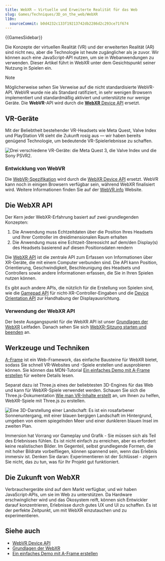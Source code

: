```yaml
---
title: WebXR — Virtuelle und Erweiterte Realität für das Web
slug: Games/Techniques/3D_on_the_web/WebXR
l10n:
  sourceCommit: b0d4232c133f19213742db2286d2c293ce71f674
---
```


{{GamesSidebar}}

Die Konzepte der virtuellen Realität (VR) und der erweiterten Realität (AR) sind nicht neu, aber die Technologie ist heute zugänglicher als je zuvor. Wir können auch eine JavaScript-API nutzen, um sie in Webanwendungen zu verwenden. Dieser Artikel führt in WebXR unter dem Gesichtspunkt seiner Nutzung in Spielen ein.

> [!NOTE]
> Möglicherweise sehen Sie Verweise auf die nicht standardisierte WebVR-API. WebVR wurde nie als Standard ratifiziert, in sehr wenigen Browsern implementiert und standardmäßig aktiviert und unterstützte nur wenige Geräte. Die **WebVR**-API wird durch die [**WebXR** Device API](/de/docs/Web/API/WebXR_Device_API) ersetzt.

## VR-Geräte

Mit der Beliebtheit bestehender VR-Headsets wie Meta Quest, Valve Index und PlayStation VR sieht die Zukunft rosig aus — wir haben bereits genügend Technologie, um bedeutende VR-Spielerlebnisse zu schaffen.

![Drei verschiedene VR-Geräte: die Meta Quest 3, die Valve Index und die Sony PSVR2.](hmds.jpg)

### Entwicklung von WebVR

Die [WebVR-Spezifikation](https://mozvr.github.io/webvr-spec/webvr.html) wird durch die [WebXR Device API](/de/docs/Web/API/WebXR_Device_API) ersetzt. WebVR kann noch in einigen Browsern verfügbar sein, während WebXR finalisiert wird.
Weitere Informationen finden Sie auf der [WebVR.info](https://webvr.info/) Website.

## Die WebXR API

Der Kern jeder WebXR-Erfahrung basiert auf zwei grundlegenden Konzepten:

1. Die Anwendung muss Echtzeitdaten über die Position Ihres Headsets und Ihrer Controller im dreidimensionalen Raum erhalten
2. Die Anwendung muss eine Echtzeit-Stereosicht auf dem/den Display(s) des Headsets basierend auf diesen Positionsdaten rendern

Die [WebXR API](/de/docs/Web/API/WebXR_Device_API) ist die zentrale API zum Erfassen von Informationen über XR-Geräte, die mit einem Computer verbunden sind. Die API kann Position, Orientierung, Geschwindigkeit, Beschleunigung des Headsets und Controllers sowie andere Informationen erfassen, die Sie in Ihren Spielen nutzen können.

Es gibt auch andere APIs, die nützlich für die Erstellung von Spielen sind, wie die [Gamepad API](/de/docs/Web/API/Gamepad_API) für nicht-XR-Controller-Eingaben und die [Device Orientation API](/de/docs/Web/API/Device_orientation_events/Detecting_device_orientation) zur Handhabung der Displayausrichtung.

### Verwendung der WebXR API

Der beste Ausgangspunkt für die WebXR API ist unser [Grundlagen der WebXR](/de/docs/Web/API/WebXR_Device_API/Fundamentals) Leitfaden. Danach sehen Sie sich [WebXR-Sitzung starten und beenden](/de/docs/Web/API/WebXR_Device_API/Startup_and_shutdown) an.

## Werkzeuge und Techniken

[A-Frame](https://aframe.io/) ist ein Web-Framework, das einfache Bausteine für WebXR bietet, sodass Sie schnell VR-Websites und -Spiele erstellen und ausprobieren können. Sie können das MDN-Tutorial [Ein einfaches Demo mit A-Frame erstellen](/de/docs/Games/Techniques/3D_on_the_web/Building_up_a_basic_demo_with_A-Frame) für weitere Details lesen.

Separat dazu ist Three.js eines der beliebtesten 3D-Engines für das Web und kann für WebXR-Spiele verwendet werden. Schauen Sie sich die Three.js-Dokumentation [Wie man VR-Inhalte erstellt](https://threejs.org/docs/#manual/en/introduction/How-to-create-VR-content) an, um Ihnen zu helfen, WebXR-Spiele mit Three.js zu erstellen.

![Eine 3D-Darstellung einer Landschaft: Es ist ein rosafarbener Sonnenuntergang, mit einer blauen bergigen Landschaft im Hintergrund, umgeben von einem spiegelnden Meer und einer dunkleren blauen Insel im zweiten Plan.](sechelt.jpg)

Immersion hat Vorrang vor Gameplay und Grafik - Sie müssen sich als Teil des Erlebnisses fühlen. Es ist nicht einfach zu erreichen, aber es erfordert keine realistischen Bilder. Im Gegenteil, selbst grundlegende Formen, die mit hoher Bildrate vorbeifliegen, können spannend sein, wenn das Erlebnis immersiv ist. Denken Sie daran: Experimentieren ist der Schlüssel - zögern Sie nicht, das zu tun, was für Ihr Projekt gut funktioniert.

## Die Zukunft von WebXR

Verbrauchergeräte sind auf dem Markt verfügbar, und wir haben JavaScript-APIs, um sie im Web zu unterstützen. Da Hardware erschwinglicher wird und das Ökosystem reift, können sich Entwickler darauf konzentrieren, Erlebnisse durch gutes UX und UI zu schaffen. Es ist der perfekte Zeitpunkt, um mit WebXR einzutauchen und zu experimentieren.

## Siehe auch

- [WebVR Device API](/de/docs/Web/API/WebXR_Device_API)
- [Grundlagen der WebXR](/de/docs/Web/API/WebXR_Device_API/Fundamentals)
- [Ein einfaches Demo mit A-Frame erstellen](/de/docs/Games/Techniques/3D_on_the_web/Building_up_a_basic_demo_with_A-Frame)
